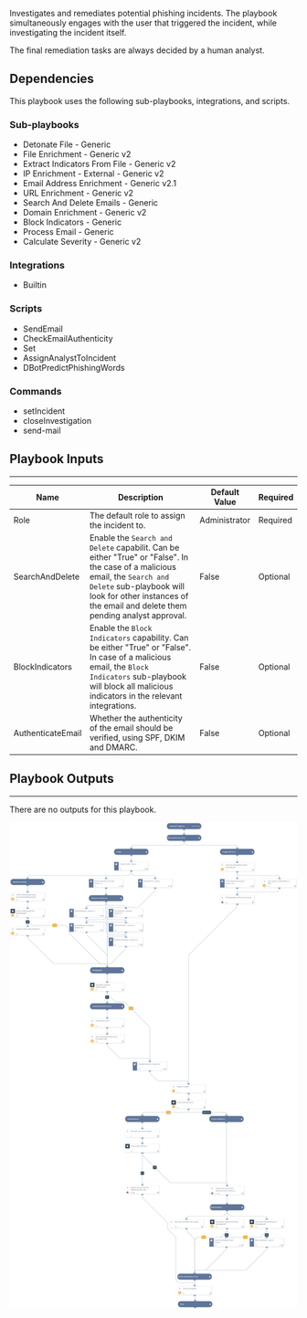 Investigates and remediates potential phishing incidents. The playbook simultaneously engages with the user that triggered the incident, while investigating the incident itself.

The final remediation tasks are always decided by a human analyst.

## Dependencies
This playbook uses the following sub-playbooks, integrations, and scripts.

### Sub-playbooks
* Detonate File - Generic
* File Enrichment - Generic v2
* Extract Indicators From File - Generic v2
* IP Enrichment - External - Generic v2
* Email Address Enrichment - Generic v2.1
* URL Enrichment - Generic v2
* Search And Delete Emails - Generic
* Domain Enrichment - Generic v2
* Block Indicators - Generic
* Process Email - Generic
* Calculate Severity - Generic v2

### Integrations
* Builtin

### Scripts
* SendEmail
* CheckEmailAuthenticity
* Set
* AssignAnalystToIncident
* DBotPredictPhishingWords

### Commands
* setIncident
* closeInvestigation
* send-mail

## Playbook Inputs
---

| **Name** | **Description** | **Default Value** | **Required** |
| --- | --- | --- | --- | 
| Role | The default role to assign the incident to. | Administrator | Required |
| SearchAndDelete | Enable the `Search and Delete` capabilit. Can be either "True" or "False". In the case of a malicious email, the `Search and Delete` sub-playbook will look for other instances of the email and delete them pending analyst approval. | False | Optional |
| BlockIndicators | Enable the `Block Indicators` capability. Can be either "True" or "False". In case of a malicious email, the `Block Indicators` sub-playbook will block all malicious indicators in the relevant integrations. | False | Optional |
| AuthenticateEmail | Whether the authenticity of the email should be verified, using SPF, DKIM and DMARC. | False | Optional |

## Playbook Outputs
---
There are no outputs for this playbook.

![Phishing_Investigation_Generic_v2](https://github.com/ElazarK/content-docs/blob/master/images/playbooks/Phishing_Investigation_Generic_v2.png)
